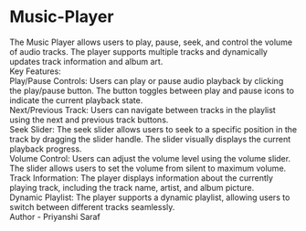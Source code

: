 # Music-Player
The Music Player allows users to play, pause, seek, and control the volume of audio tracks. The player supports multiple tracks and dynamically updates track information and album art.
<br>
Key Features:
<br>
Play/Pause Controls: Users can play or pause audio playback by clicking the play/pause button. The button toggles between play and pause icons to indicate the current playback state.
<br>
Next/Previous Track: Users can navigate between tracks in the playlist using the next and previous track buttons.
<br>
Seek Slider: The seek slider allows users to seek to a specific position in the track by dragging the slider handle. The slider visually displays the current playback progress.
<br>
Volume Control: Users can adjust the volume level using the volume slider. The slider allows users to set the volume from silent to maximum volume.
<br>
Track Information: The player displays information about the currently playing track, including the track name, artist, and album picture.
<br>
Dynamic Playlist: The player supports a dynamic playlist, allowing users to switch between different tracks seamlessly.
<br>
Author -  Priyanshi Saraf

